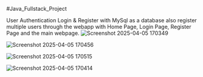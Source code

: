 #Java_Fullstack_Project

User Authentication Login & Register with MySql as a database also register multiple users through the webapp with Home Page, Login Page, Register Page and the main webpage. 
![Screenshot 2025-04-05 170349](https://github.com/user-attachments/assets/22bdfd95-741d-4e30-9fba-5a6a2f4c15e8)

![Screenshot 2025-04-05 170456](https://github.com/user-attachments/assets/b30481fa-bece-42d8-b81c-2f44536c96a2)

![Screenshot 2025-04-05 170515](https://github.com/user-attachments/assets/a296f5d2-bf28-4cc8-8e24-4efdc2f365aa)

![Screenshot 2025-04-05 170414](https://github.com/user-attachments/assets/6c5bfcbf-2a3d-4e63-ba7d-5c6e5ff7f373)
